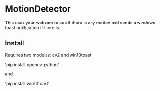 # MotionDetector
This uses your webcam to see if there is any motion and sends a windows toast notification if there is.

<h2>Install</h2>
Requires two modules:
cv2 and win10toast

'pip install opencv-python'

and

'pip install win10toast'
